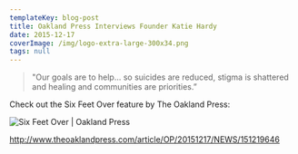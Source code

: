 ```yaml
---
templateKey: blog-post
title: Oakland Press Interviews Founder Katie Hardy
date: 2015-12-17
coverImage: /img/logo-extra-large-300x34.png
tags: null
---
```

> "Our goals are to help... so suicides are reduced, stigma is shattered and healing and communities are priorities.”

Check out the Six Feet Over feature by The Oakland Press:

![Six Feet Over | Oakland Press](/img/logo-extra-large-300x34.png)

<http://www.theoaklandpress.com/article/OP/20151217/NEWS/151219646>